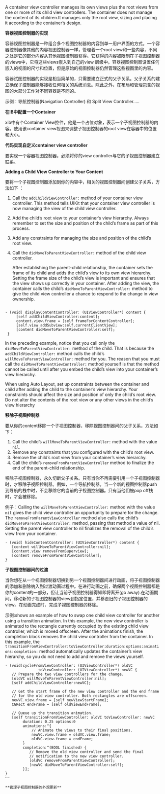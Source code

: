 A container view controller manages its own views plus the root views from one or more of its child view controllers. The container does not manage the content of its children.It manages only the root view, sizing and placing it according to the container’s design.

**容器视图控制器的实现**

容器视图控制器是一种组合多个视图控制器的内容到单一用户界面的方式。一个容器控制器像其他的内容视图控制器一样，管理着一个root view和一些内容，不同之处是它的部分内容从其他视图控制器获得。它获得的内容被限制在子视图控制器的views中，它将这些views嵌入到自己的view 层级中。容器视图控制器设置任何嵌入的视图的尺寸和位置，但是原始的视图控制器仍然管理这些视图里的内容。

容器试图控制器的实现是相当简单的，只需要建立正式的父子关系。父子关系的建立确保子控制器能够接收任何相关的系统消息。除此之外，在布局和管理包含的视图的大部分工作对不同容器是不同的。

示例：导航控制器(Navigation Controller) 和 Split View Controller.....

**在IB中配置一个Container**

xib中有个Container View控件，他是一个占位对象，表示一个子视图控制器的内容。使用该container view视图来调整子视图控制器的root view在容器中的位置和大小。

**代码实现自定义container view controller**

要实现一个容器视图控制器，必须将你的view controller与它的子视图控制器建立联系。

**Adding a Child View Controller to Your Content**

要将一个子视图控制器添加到你的内容中，相关的视图控制器间创建父子关系，方法如下 ：

1.  Call the `addChildViewController:` method of your container view controller.
	This method tells UIKit that your container view controller is now managing the view of the child view controller.
2. Add the child’s root view to your container’s view hierarchy. Always remember to set the size and position of the child’s frame as part of this process. 
3. Add any constraints for managing the size and position of the child’s root view.
4. Call the `didMoveToParentViewController:` method of the child view controller. 

	After establishing the parent-child relationship, the container sets the frame of its child and adds the child’s view to its own view hierarchy. Setting the frame size of the child’s view is important and ensures that the view shows up correctly in your container. After adding the view, the container calls the child’s `didMoveToParentViewController:` method to give the child view controller a chance to respond to the change in view ownership.
	
~~~objc

- (void) displayContentController: (UIViewController*) content {
     [self addChildViewController:content];
     content.view.frame = [self frameForContentController];
     [self.view addSubview:self.currentClientView];
     [content didMoveToParentViewController:self];
 }
~~~

In the preceding example, notice that you call only the `didMoveToParentViewController:` method of the child. That is because the `addChildViewController:` method calls the child’s `willMoveToParentViewController:` method for you. The reason that you must call the `didMoveToParentViewController:` method yourself is that the method cannot be called until after you embed the child’s view into your container’s view hierarchy. 

When using Auto Layout, set up constraints between the container and child after adding the child to the container’s view hierarchy. Your constraints should affect the size and position of only the child’s root view. Do not alter the contents of the root view or any other views in the child’s view hierarchy

**移除子视图控制器**

要从你的content移除一个子视图控制器，移除视图控制器间的父子关系，方法如下：

1. Call the child’s `willMoveToParentViewController:` method with the value `nil`.
2. Remove any constraints that you configured with the child’s root view.
3. Remove the child’s root view from your container’s view hierarchy.
4. Call the child’s `removeFromParentViewController` method to finalize the end of the parent-child relationship.

移除子视图控制器，永久切断父子关系。只有当你不再需要引用一个子视图控制器时，才移除子视图控制器。例如，一个导航控制器，当一个新的视图控制器push到导航的栈中时，不会移除它的当前的子视图控制器。只有当他们被pop off栈时，才会被移除。

例子：Calling the `willMoveToParentViewController:` method with the value `nil` gives the child view controller an opportunity to prepare for the change. The `removeFromParentViewController` method also calls the child’s `didMoveToParentViewController:` method, passing that method a value of nil. Setting the parent view controller to nil finalizes the removal of the child’s view from your container.

~~~objc
- (void) hideContentController: (UIViewController*) content {
   [content willMoveToParentViewController:nil];
   [content.view removeFromSuperview];
   [content removeFromParentViewController];
}
~~~

**子视图控制器间的过渡**

当你想在从一个视图控制器切换到另一个视图控制器间进行动画，将子视图控制器的添加和删除纳入到过渡动画过程中。在进行动画之前，确保两个视图控制器都是你的content的一部分，但让当前子视图控制器得知即将离开(go away).在动画期间，移动新的子视图控制器的view到指定位置，并移走旧的子视图控制器的view。在动画完成时，完成子视图控制器的移除。

示例:shows an example of how to swap one child view controller for another using a transition animation. In this example, the new view controller is animated to the rectangle currently occupied by the existing child view controller, which is moved offscreen. After the animations finish, the completion block removes the child view controller from the container. In this example, the `transitionFromViewController:toViewController:duration:options:animations:completion:` method automatically updates the container’s view hierarchy, so you do not need to add and remove the views yourself.

~~~objc
- (void)cycleFromViewController: (UIViewController*) oldVC
               toViewController: (UIViewController*) newVC {
   // Prepare the two view controllers for the change.
   [oldVC willMoveToParentViewController:nil];
   [self addChildViewController:newVC];
 
   // Get the start frame of the new view controller and the end frame
   // for the old view controller. Both rectangles are offscreen.
   newVC.view.frame = [self newViewStartFrame];
   CGRect endFrame = [self oldViewEndFrame];
 
   // Queue up the transition animation.
   [self transitionFromViewController: oldVC toViewController: newVC
        duration: 0.25 options:0
        animations:^{
            // Animate the views to their final positions.
            newVC.view.frame = oldVC.view.frame;
            oldVC.view.frame = endFrame;
        }
        completion:^(BOOL finished) {
           // Remove the old view controller and send the final
           // notification to the new view controller.
           [oldVC removeFromParentViewController];
           [newVC didMoveToParentViewController:self];
        }];
}
~~

**管理子视图控制器的外观更新**




